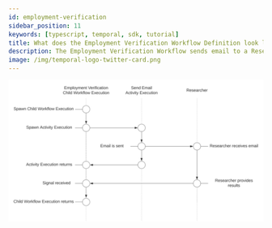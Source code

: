```yaml
---
id: employment-verification
sidebar_position: 11
keywords: [typescript, temporal, sdk, tutorial]
title: What does the Employment Verification Workflow Definition look like?
description: The Employment Verification Workflow sends email to a Researcher via an Activity Execution and waits on a Signal.
image: /img/temporal-logo-twitter-card.png
---
```


<!--SNIPSTART background-checks-employment-verification-workflow-definition-->
<!--SNIPEND-->

![Swim lane diagram of the Employment Verification Child Workflow Execution](images/employment-verification-flow.svg)
